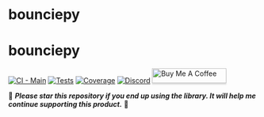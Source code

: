 # bounciepy

# bounciepy
[![CI - Main](https://github.com/mandarons/bounciepy/actions/workflows/ci-main-test-coverage.yml/badge.svg)](https://github.com/mandarons/bounciepy/actions/workflows/ci-main-test-coverage.yml)
[![Tests](https://mandarons.github.io/bounciepy/badges/tests.svg)](https://mandarons.github.io/bounciepy/test-results/)
[![Coverage](https://mandarons.github.io/bounciepy/badges/coverage.svg)](https://mandarons.github.io/bounciepy/test-coverage/index.html)
[![Discord](https://img.shields.io/discord/871555550444408883?style=for-the-badge)](https://discord.gg/HfAXY2ykhp)
<a href="https://www.buymeacoffee.com/mandarons" target="_blank"><img src="https://www.buymeacoffee.com/assets/img/custom_images/orange_img.png" alt="Buy Me A Coffee" style="height: 30px !important;width: 150px !important;box-shadow: 0px 3px 2px 0px rgba(190, 190, 190, 0.5) !important;-webkit-box-shadow: 0px 3px 2px 0px rgba(190, 190, 190, 0.5) !important;" ></a>

:love_you_gesture: ***Please star this repository if you end up using the library. It will help me continue supporting this product.*** :pray:

